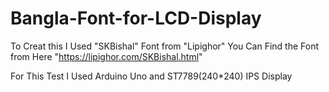 # Bangla-Font-for-LCD-Display

To Creat this I Used "SKBishal" Font from "Lipighor"
You Can Find the Font from Here "https://lipighor.com/SKBishal.html"

For This Test I Used Arduino Uno and ST7789(240*240) IPS Display
